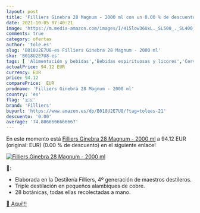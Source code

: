 ```yaml
---
layout: post
title: 'Filliers Ginebra 28 Magnum - 2000 ml con un 0.00 % de descuento'
date: 2021-10-05 07:40:21
image: 'https://m.media-amazon.com/images/I/415low36UxL._SL500_._SL400_.jpg'
comments: true
category: ofertas
author: 'tole.es'
slug: 'B018U2E7U8-es Filliers Ginebra 28 Magnum - 2000 ml'
sku: 'B018U2E7U8-es'
tags: [ 'Alimentación y bebidas','Bebidas espirituosas y licores','Cervezas, vinos y licores','Ginebras','filliers','ginebra', ]
actualPrice: 94.12 EUR
currency: EUR
price: 94.12
comparePrice:  EUR
prodname: 'Filliers Ginebra 28 Magnum - 2000 ml'
country: 'es'
flag: '🇪🇸'
brand: 'Filliers'
buyurl: 'https://www.amazon.es/dp/B018U2E7U8/?tag=tolees-21'
descuento: '0.00'
average: '74.8066666666667'
---
```


En este momento está [Filliers Ginebra 28 Magnum - 2000 ml](https://www.amazon.es/dp/B018U2E7U8/?tag=tolees-21) a 94.12 EUR (original:  EUR) (0.00 %  de descuento) en el siguiente enlace!

[![Filliers Ginebra 28 Magnum - 2000 ml](https://m.media-amazon.com/images/I/415low36UxL._SL500_._SL400_.jpg)](https://www.amazon.es/dp/B018U2E7U8/?tag=tolees-21)

🔎:

- Elaborada en la Destilería Filliers, 4º generación de maestros destileros.
- Triple destilación en pequeños alambiques de cobre.
- 28 botánicas, todas ellas recolectadas a mano.

[🛒 Aquí!!!](https://www.amazon.es/dp/B018U2E7U8/?tag=tolees-21)
